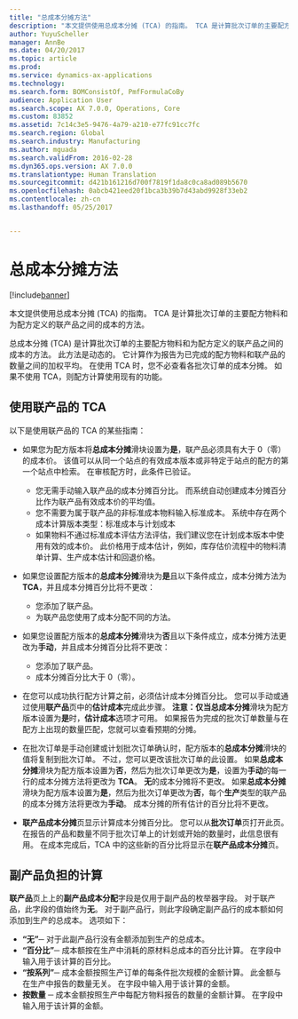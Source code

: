 ```yaml
---
title: "总成本分摊方法"
description: "本文提供使用总成本分摊 (TCA) 的指南。 TCA 是计算批次订单的主要配方物料和为配方定义的联产品之间的成本的方法。"
author: YuyuScheller
manager: AnnBe
ms.date: 04/20/2017
ms.topic: article
ms.prod: 
ms.service: dynamics-ax-applications
ms.technology: 
ms.search.form: BOMConsistOf, PmfFormulaCoBy
audience: Application User
ms.search.scope: AX 7.0.0, Operations, Core
ms.custom: 83852
ms.assetid: 7c14c3e5-9476-4a79-a210-e77fc91cc7fc
ms.search.region: Global
ms.search.industry: Manufacturing
ms.author: mguada
ms.search.validFrom: 2016-02-28
ms.dyn365.ops.version: AX 7.0.0
ms.translationtype: Human Translation
ms.sourcegitcommit: d421b161216d700f7819f1da8c0ca8ad089b5670
ms.openlocfilehash: 0abcb421eed20f1bca3b39b7d43abd9928f33eb2
ms.contentlocale: zh-cn
ms.lasthandoff: 05/25/2017


---
```


# <a name="total-cost-allocation-method"></a>总成本分摊方法

[!include[banner](../includes/banner.md)]


本文提供使用总成本分摊 (TCA) 的指南。 TCA 是计算批次订单的主要配方物料和为配方定义的联产品之间的成本的方法。

总成本分摊 (TCA) 是计算批次订单的主要配方物料和为配方定义的联产品之间的成本的方法。 此方法是动态的。 它计算作为报告为已完成的配方物料和联产品的数量之间的加权平均。 在使用 TCA 时，您不必查看各批次订单的成本分摊。 如果不使用 TCA，则配方计算使用现有的功能。

## <a name="using-tca-for-coproducts"></a>使用联产品的 TCA
以下是使用联产品的 TCA 的某些指南：

-   如果您为配方版本将**总成本分摊**滑块设置为**是**，联产品必须具有大于 0（零）的成本价。 该值可以从同一个站点的有效成本版本或非特定于站点的配方的第一个站点中检索。 在审核配方时，此条件已验证。

    -   您无需手动输入联产品的成本分摊百分比。 而系统自动创建成本分摊百分比作为联产品有效成本价的平均值。 
    -   您不需要为属于联产品的非标准成本物料输入标准成本。 系统中存在两个成本计算版本类型：标准成本与计划成本 
    -   如果物料不通过标准成本评估方法评估，我们建议您在计划成本版本中使用有效的成本价。 此价格用于成本估计，例如，库存估价流程中的物料清单计算、生产成本估计和回退价格。 

-   如果您设置配方版本的**总成本分摊**滑块为**是**且以下条件成立，成本分摊方法为 **TCA**，并且成本分摊百分比将不更改：
    -   您添加了联产品。
    -   为联产品您使用了成本分配不同的方法。
-   如果您设置配方版本的**总成本分摊**滑块为**否**且以下条件成立，成本分摊方法更改为**手动**，并且成本分摊百分比将不更改：
    -   您添加了联产品。
    -   成本分摊百分比大于 0（零）。
-   在您可以成功执行配方计算之前，必须估计成本分摊百分比。 您可以手动或通过使用**联产品**页中的**估计成本**完成此步骤。 **注意：**仅当**总成本分摊**滑块为配方版本设置为**是**时，**估计成本**选项才可用。 如果报告为完成的批次订单数量与在配方上出现的数量匹配，您就可以查看预期的分摊。
-   在批次订单是手动创建或计划批次订单确认时，配方版本的**总成本分摊**滑块的值将复制到批次订单。 不过，您可以更改该批次订单的此设置。 如果**总成本分摊**滑块为配方版本设置为**否**，然后为批次订单更改为**是**，设置为**手动**的每一行的成本分摊方法将更改为 **TCA**。 **无**的成本分摊将不更改。 如果**总成本分摊**滑块为配方版本设置为**是**，然后为批次订单更改为**否**，每个**生产**类型的联产品的成本分摊方法将更改为**手动**。 成本分摊的所有估计的百分比将不更改。
-   **联产品成本分摊**页显示计算成本分摊百分比。 您可以从**批次订单**页打开此页。 在报告的产品和数量不同于批次订单上的计划或开始的数量时，此信息很有用。 在成本完成后，TCA 中的这些新的百分比将显示在**联产品成本分摊**页。

## <a name="calculating-the-burden-for-byproducts"></a>副产品负担的计算
**联产品**页上上的**副产品成本分配**字段是仅用于副产品的枚举器字段。 对于联产品，此字段的值始终为**无**。 对于副产品行，则此字段确定副产品行的成本额如何添加到生产的总成本。 选项如下：

-   **“无”**─ 对于此副产品行没有金额添加到生产的总成本。
-   **“百分比”**─ 成本额按在生产中消耗的原材料总成本的百分比计算。 在字段中输入用于该计算的百分比。
-   **“按系列”**─ 成本金额按照生产订单的每条件批次规模的金额计算。 此金额与在生产中报告的数量无关。 在字段中输入用于该计算的金额。
-   **按数量** ─ 成本金额按照生产中每配方物料报告的数量的金额计算。 在字段中输入用于该计算的金额。





